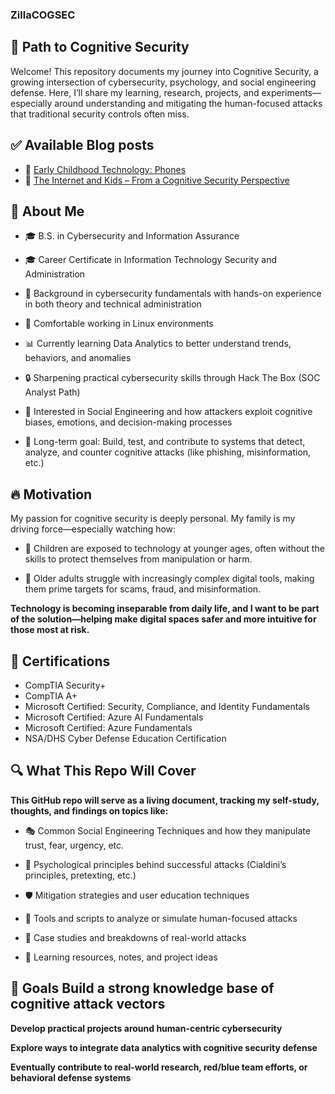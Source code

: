 ### ZillaCOGSEC
## 🧠 Path to Cognitive Security
Welcome! This repository documents my journey into Cognitive Security, a growing intersection of cybersecurity, psychology, and social engineering defense. Here, I’ll share my learning, research, projects, and experiments—especially around understanding and mitigating the human-focused attacks that traditional security controls often miss.

## ✅ Available Blog posts

- 📱 [Early Childhood Technology: Phones](./EarlychildhoodTech_phones.md)
- 🧠 [The Internet and Kids – From a Cognitive Security Perspective](./Misinformation.md)


## 👤 About Me
 - 🎓 B.S. in Cybersecurity and Information Assurance

 - 🎓 Career Certificate in Information Technology Security and Administration

 - 💼 Background in cybersecurity fundamentals with hands-on experience in both theory and technical administration

 - 🐧 Comfortable working in Linux environments

 - 📊 Currently learning Data Analytics to better understand trends, behaviors, and anomalies

 - 🔒 Sharpening practical cybersecurity skills through Hack The Box (SOC Analyst Path)

 - 🧠 Interested in Social Engineering and how attackers exploit cognitive biases, emotions, and decision-making processes

 - 💭 Long-term goal: Build, test, and contribute to systems that detect, analyze, and counter cognitive attacks (like phishing, misinformation, etc.)

## 🔥 Motivation
My passion for cognitive security is deeply personal. My family is my driving force—especially watching how:

 - 🧒 Children are exposed to technology at younger ages, often without the skills to protect themselves from manipulation or harm.

 - 👵 Older adults struggle with increasingly complex digital tools, making them prime targets for scams, fraud, and misinformation.

**Technology is becoming inseparable from daily life, and I want to be part of the solution—helping make digital spaces safer and more intuitive for those most at risk.**

## 📜 Certifications
 - CompTIA Security+
 - CompTIA A+
 - Microsoft Certified: Security, Compliance, and Identity Fundamentals
 - Microsoft Certified: Azure AI Fundamentals
 - Microsoft Certified: Azure Fundamentals
 - NSA/DHS Cyber Defense Education Certification

## 🔍 What This Repo Will Cover
**This GitHub repo will serve as a living document, tracking my self-study, thoughts, and findings on topics like:**

 - 🎭 Common Social Engineering Techniques and how they manipulate trust, fear, urgency, etc.

 - 🧩 Psychological principles behind successful attacks (Cialdini’s principles, pretexting, etc.)

 - 🛡️ Mitigation strategies and user education techniques

 - 🔧 Tools and scripts to analyze or simulate human-focused attacks

 - 🔬 Case studies and breakdowns of real-world attacks

 - 📂 Learning resources, notes, and project ideas

 ## 📌 Goals Build a strong knowledge base of cognitive attack vectors

**Develop practical projects around human-centric cybersecurity**

**Explore ways to integrate data analytics with cognitive security defense**

**Eventually contribute to real-world research, red/blue team efforts, or behavioral defense systems**
